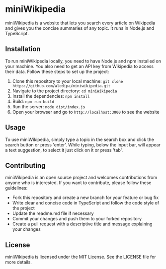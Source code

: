 # miniWikipedia

miniWikipedia is a website that lets you search every article on Wikipedia and gives you the concise summaries of any topic. It runs in Node.js and TypeScript.

## Installation

To run miniWikipedia locally, you need to have Node.js and npm installed on your machine. You also need to get an API key from Wikipedia to access their data. Follow these steps to set up the project:

1. Clone this repository to your local machine: `git clone https://github.com/aledipa/miniwikipedia.git`
2. Navigate to the project directory: `cd miniWikipedia`
3. Install the dependencies: `npm install`
4. Build: `npm run build`
5. Run the server: `node dist/index.js`
6. Open your browser and go to `http://localhost:3000` to see the website

## Usage

To use miniWikipedia, simply type a topic in the search box and click the search button or press 'enter'. While typing, below the input bar, will appear a text suggestion, to select it just click on it or press 'tab'.

## Contributing

miniWikipedia is an open source project and welcomes contributions from anyone who is interested. If you want to contribute, please follow these guidelines:

- Fork this repository and create a new branch for your feature or bug fix
- Write clear and concise code in TypeScript and follow the code style of the project
- Update the readme.md file if necessary
- Commit your changes and push them to your forked repository
- Create a pull request with a descriptive title and message explaining your changes

## License

miniWikipedia is licensed under the MIT License. See the LICENSE file for more details.
